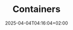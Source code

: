 ---
weight: 999
title: "Containers"
description: "[OpenVZ](./containers/openvz) • [SolarisZones](./containers/solariszones)"
icon: "host"
date: "2025-04-04T04:16:04+02:00"
lastmod: "2025-04-04T04:16:04+02:00"
toc: true
---